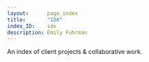 ```yaml
---
layout:      page_index
title:       "IDX"
index_ID:    idx
description: Emily Fuhrman
---
```

An index of client projects & collaborative work. 